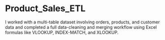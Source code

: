 # Product_Sales_ETL
I worked with a multi-table dataset involving orders, products, and customer data and completed a full data-cleaning and merging workflow using Excel formulas like VLOOKUP, INDEX-MATCH, and XLOOKUP.
